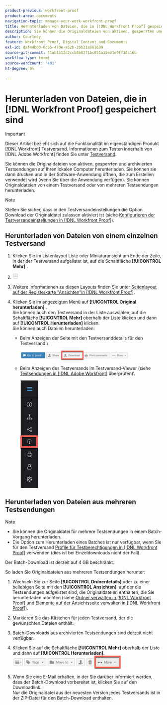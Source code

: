 ```yaml
---
product-previous: workfront-proof
product-area: documents
navigation-topic: manage-your-work-workfront-proof
title: Herunterladen von Dateien, die in [!DNL Workfront Proof] gespeichert sind
description: Sie können die Originaldateien von aktiven, gesperrten und archivierten Testsendungen auf Ihren lokalen Computer herunterladen. Sie können sie dann drucken und in der Software-Anwendung öffnen, die zum Erstellen verwendet wird (wenn Sie über die Anwendung verfügen). Sie können Originaldateien von einem Testversand oder von mehreren Testsendungen herunterladen.
author: Courtney
feature: Workfront Proof, Digital Content and Documents
exl-id: daf44b00-0c55-470e-a52b-2bb21a961699
source-git-commit: 41ab1312d2ccb8b8271bc851a35e31e9ff18c16b
workflow-type: tm+mt
source-wordcount: '401'
ht-degree: 0%

---
```


# Herunterladen von Dateien, die in [!DNL Workfront Proof] gespeichert sind

>[!IMPORTANT]
>
>Dieser Artikel bezieht sich auf die Funktionalität im eigenständigen Produkt [!DNL Workfront] Testversand. Informationen zum Testen innerhalb von [!DNL Adobe Workfront] finden Sie unter [Testversand](../../../review-and-approve-work/proofing/proofing.md).

Sie können die Originaldateien von aktiven, gesperrten und archivierten Testsendungen auf Ihren lokalen Computer herunterladen. Sie können sie dann drucken und in der Software-Anwendung öffnen, die zum Erstellen verwendet wird (wenn Sie über die Anwendung verfügen). Sie können Originaldateien von einem Testversand oder von mehreren Testsendungen herunterladen.

>[!NOTE]
>
>Stellen Sie sicher, dass in den Testversandeinstellungen die Option Download der Originaldatei zulassen aktiviert ist (siehe [Konfigurieren der Testversandeinstellungen in  [!DNL Workfront Proof]](../../../workfront-proof/wp-work-proofsfiles/manage-your-work/configure-proof-settings.md)).

## Herunterladen von Dateien von einem einzelnen Testversand

1. Klicken Sie im Listenlayout Liste oder Miniaturansicht am Ende der Zeile, in der der Testversand aufgelistet ist, auf die Schaltfläche **[!UICONTROL Mehr]** .
1. ![More_button_small.png](assets/more-button-small.png)

1. Weitere Informationen zu diesen Layouts finden Sie unter [Seitenlayout auf der Registerkarte &quot;Ansichten&quot;in  [!DNL Workfront Proof]](../../../workfront-proof/wp-work-proofsfiles/basic-features/page-layout-view.md).
1. Klicken Sie im angezeigten Menü auf **[!UICONTROL Original herunterladen]** .\
   Sie können auch den Testversand in der Liste auswählen, auf die Schaltfläche **[!UICONTROL Mehr]** oberhalb der Liste klicken und dann auf **[!UICONTROL Herunterladen]** klicken.\
   Sie können auch Dateien herunterladen:

   * Beim Anzeigen der Seite mit den Testversanddetails für den Testversand.\

     ![Download_btn_in_Proof_Details.png](assets/download-btn-in-proof-details-350x32.png)

   * Beim Anzeigen des Testversands im Testversand-Viewer (siehe [Testsendungen in  [!DNL Adobe Workfront]](../../../review-and-approve-work/proofing/reviewing-proofs-within-workfront/review-proofs-in-wf.md) überprüfen)\

     ![download_proof_btn_in_viewer.png](assets/download-proof-btn-in-viewer.png)

## Herunterladen von Dateien aus mehreren Testsendungen

>[!NOTE]
>
>* Sie können die Originaldatei für mehrere Testsendungen in einem Batch-Vorgang herunterladen.
>* Die Option zum Herunterladen eines Batches ist nur verfügbar, wenn Sie für den Testversand [Profile für Testberechtigungen in [!DNL Workfront Proof]](../../../workfront-proof/wp-acct-admin/account-settings/proof-perm-profiles-in-wp.md) verwenden (dies ist bei Einzeldownloads nicht der Fall).
>



Der Batch-Download ist derzeit auf 4 GB beschränkt.

So laden Sie Originaldateien aus mehreren Testsendungen herunter:

1. Wechseln Sie zur Seite **[!UICONTROL Ordnerdetails]** oder zu einer beliebigen Seite mit den **[!UICONTROL Ansichten]**, auf der die Testsendungen aufgelistet sind, die Originaldateien enthalten, die Sie herunterladen möchten (siehe [Ordner verwalten in [!DNL Workfront Proof]](../../../workfront-proof/wp-work-proofsfiles/organize-your-work/manage-folders.md) und [Elemente auf der Ansichtsseite verwalten in [!DNL Workfront Proof]](../../../workfront-proof/wp-work-proofsfiles/manage-your-work/manage-items-on-views-page.md)).

1. Markieren Sie das Kästchen für jeden Testversand, der die gewünschten Dateien enthält.
1. Batch-Downloads aus archivierten Testsendungen sind derzeit nicht verfügbar.
1. Klicken Sie auf die Schaltfläche **[!UICONTROL Mehr]** oberhalb der Liste und dann auf **[!UICONTROL Herunterladen]**.\
   ![More_button_above_lists.png](assets/more-button-above-lists-350x42.png)

1. Wenn Sie eine E-Mail erhalten, in der Sie darüber informiert werden, dass der Batch-Download vorbereitet ist, klicken Sie auf den Downloadlink.\
   Nur die Originaldatei aus der neuesten Version jedes Testversands ist in der ZIP-Datei für den Batch-Download enthalten.
